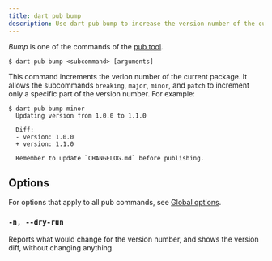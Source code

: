 ```yaml
---
title: dart pub bump
description: Use dart pub bump to increase the version number of the current package.
---
```


_Bump_ is one of the commands of the [pub tool](/tools/pub/cmd).

```plaintext
$ dart pub bump <subcommand> [arguments]
```

This command increments the verion number of the current package.
It allows the subcommands `breaking`, `major`, `minor`,
and `patch` to increment only a specific part of the version number. 
For example:

```console
$ dart pub bump minor
  Updating version from 1.0.0 to 1.1.0
  
  Diff:
  - version: 1.0.0
  + version: 1.1.0
  
  Remember to update `CHANGELOG.md` before publishing.
```

## Options

For options that apply to all pub commands, see
[Global options](/tools/pub/cmd#global-options).

### `-n, --dry-run`

Reports what would change for the version number, and shows the version diff,
without changing anything.
